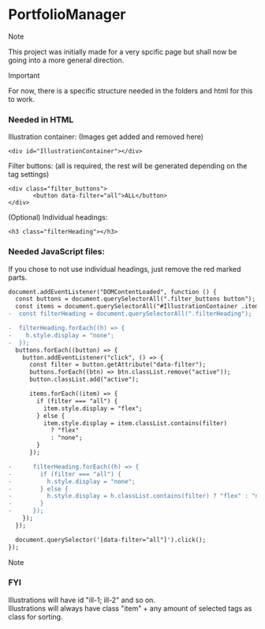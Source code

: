 # PortfolioManager

> [!Note]
> This project was initially made for a very spcific page but shall now be going into a more general direction.

> [!Important]
> For now, there is a specific structure needed in the folders and html for this to work.


### Needed in HTML
Illustration container: (Images get added and removed here)
```
<div id="IllustrationContainer"></div>
```
Filter buttons: (all is required, the rest will be generated depending on the tag settings)
```
<div class="filter_buttons">
       <button data-filter="all">ALL</button>
</div>
```
(Optional) Individual headings:
```
<h3 class="filterHeading"></h3>
```

### Needed JavaScript files:
If you chose to not use individual headings, just remove the red marked parts.
```diff
document.addEventListener("DOMContentLoaded", function () {
  const buttons = document.querySelectorAll(".filter_buttons button");
  const items = document.querySelectorAll("#IllustrationContainer .item");
-  const filterHeading = document.querySelectorAll(".filterHeading");

-  filterHeading.forEach((h) => {
-    h.style.display = "none";
-  });
  buttons.forEach((button) => {
    button.addEventListener("click", () => {
      const filter = button.getAttribute("data-filter");
      buttons.forEach((btn) => btn.classList.remove("active"));
      button.classList.add("active");

      items.forEach((item) => {
        if (filter === "all") {
          item.style.display = "flex";
        } else {
          item.style.display = item.classList.contains(filter)
            ? "flex"
            : "none";
        }
      });

-      filterHeading.forEach((h) => {
-        if (filter === "all") {
-          h.style.display = "none";
-        } else {
-          h.style.display = h.classList.contains(filter) ? "flex" : "none";
-        }
-      });
    });
  });

  document.querySelector('[data-filter="all"]').click();
});

```

> [!Note]
> ### FYI
> Illustrations will have id "ill-1; ill-2" and so on. <br>
> Illustrations will always have class "item" + any amount of selected tags as class for sorting.

